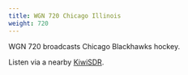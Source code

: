 ```yaml
---
title: WGN 720 Chicago Illinois
weight: 720
---
```

WGN 720 broadcasts Chicago Blackhawks hockey.

Listen via a nearby [KiwiSDR](http://65.29.112.189:8073/?f=720.00amz10).
